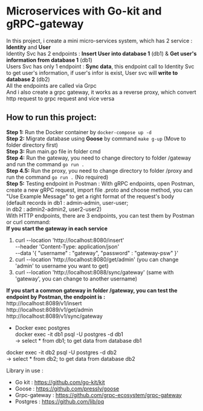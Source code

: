 # Microservices with Go-kit and gRPC-gateway
In this project, i create a mini micro-services system, which has 2 service : **Identity** and **User**  
Identity Svc has 2 endpoints : **Insert User into database 1** (db1) & **Get user's information from database 1** (db1)  
Users Svc has only 1 endpoint : **Sync data**, this endpoint call to Identity Svc to get user's information, if user's infor is exist, User svc will **write to database 2** (db2)  
All the endpoints are called via Grpc  
And i also create a grpc gateway, it works as a reverse proxy, which convert http request to grpc request and vice versa  

## How to run this project:     
**Step 1:** Run the Docker container by `docker-compose up -d`  
**Step 2:** Migrate database using **Goose** by command `make g-up` (Move to folder directory first)  
**Step 3:** Run main.go file in folder cmd  
**Step 4:** Run the gateway, you need to change directory to folder /gateway and run the command `go run .`  
**Step 4.5:** Run the proxy, you need to change directory to folder /proxy and run the command `go run .` (No required)  
**Step 5:** Testing endpoint in Postman :
With gRPC endpoints, open Postman, create a new gRPC request, import file .proto and choose method, you can "Use Example Message" to get a right format of the request's body  
(default records in db1 : admin-admin, user-user;  
in db2 : admin2-admin2, user2-user2)  
With HTTP endpoints, there are 3 endpoints, you can test them by Postman or curl command:  
**If you start the gateway in each service**  
1. curl --location 'http://localhost:8080/insert' \
   --header 'Content-Type: application/json' \
   --data '{
   "username" : "gateway",
   "password" : "gateway-psw"
   }'
2. curl --location 'http://localhost:8080/get/admin' (you can change 'admin' to username you want to get)
3. curl --location 'http://localhost:8088/sync/gateway' (same with 'gateway', you can change to another username)


**If you start a **common gateway in folder /gateway**, you can test the endpoint by Postman, the endpoint is :**  
    http://localhost:8089/v1/insert  
    http://localhost:8089/v1/get/admin  
    http://localhost:8089/v1/sync/gateway  


- Docker exec postgres    
docker exec -it db1 psql -U postgres -d db1  
-> select * from db1; to get data from database db1

docker exec -it db2 psql -U postgres -d db2  
-> select * from db2; to get data from database db2

Library in use :  
+ Go kit : https://github.com/go-kit/kit  
+ Goose : https://github.com/pressly/goose  
+ Grpc-gateway : https://github.com/grpc-ecosystem/grpc-gateway  
+ Postgres : https://github.com/lib/pq  
